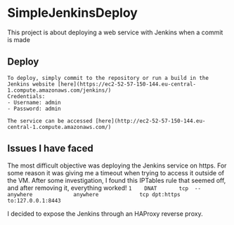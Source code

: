 # SimpleJenkinsDeploy
This project is about deploying a web service with Jenkins when a commit is made


## Deploy 
    To deploy, simply commit to the repository or run a build in the Jenkins website [here](https://ec2-52-57-150-144.eu-central-1.compute.amazonaws.com/jenkins/)
    Credentials:
    - Username: admin
    - Password: admin

    The service can be accessed [here](http://ec2-52-57-150-144.eu-central-1.compute.amazonaws.com/)

## Issues I have faced
The most difficult objective was deploying the Jenkins service on https. For some reason it was giving me
a timeout when trying to access it outside of the VM.
After some investigation, I found this IPTables rule that seemed off, and after removing it, everything worked!
`1    DNAT       tcp  --  anywhere             anywhere             tcp dpt:https to:127.0.0.1:8443`

I decided to expose the Jenkins through an HAProxy reverse proxy.